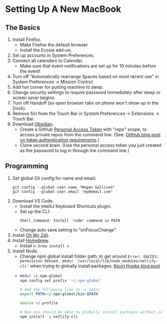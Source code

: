 # Setting Up A New MacBook

## The Basics

1. Install Firefox.
    * Make Firefox the default browser.
    * Install the Ecosia add-on.
1. Set up accounts in System Preferences.
1. Connect all calendars to Calendar.
    * Make sure that event notifications are set up for 10 minutes before the event!
1. Turn off "Automatically rearrange Spaces based on most recent use" in System Preferences -> Mission Control.
1. Add hot corner for putting machine to sleep.
1. Change security settings to require password immediately after sleep or screen saver begins.
1. Turn off Handoff (so open browser tabs on phone won't show up in the Dock).
1. Remove Siri from the Touch Bar in System Preferences -> Extensions -> Touch Bar.
1. Download [Obsidian](https://obsidian.md/).
    * Create a GitHub [Personal Access Token](https://docs.github.com/en/authentication/keeping-your-account-and-data-secure/creating-a-personal-access-token) with "repo" scope, to access private repos from the command line. (See: [GitHub blog post on token authentication requirements](https://github.blog/2020-12-15-token-authentication-requirements-for-git-operations/).)
    * Clone second brain. (Use the personal access token you just created as the password to log in through the command line.)

## Programming

1. Set global Git config for name and email:
    ```shell
    git config --global user.name "Megan Sullivan"
    git config --global user.email "my@email.com"
    ```
3. Download VS Code.
    * Install the IntelliJ Keyboard Shortcuts plugin.
    * Set up the CLI:
        ```
        Shell Command: Install 'code' command in PATH
        ```
    * Change auto save setting to "onFocusChange".
1. Install [Oh My Zsh](https://ohmyz.sh/).
1. Install [Homebrew](https://brew.sh/).
    * Install `n`: `brew install n`
3. Install Node.
    * Change npm global install folder path, to get around `Error: EACCES: permission denied, mkdir '/usr/local/lib/node_modules/netlify-cli'` when trying to globally install packages. [Kevin Hooke blog post](https://www.kevinhooke.com/2018/02/09/fixing-npm-global-install-permissions-on-macos/)
    * ```sh
      mkdir ~/.npm-global
      npm config set prefix '~/.npm-global'
      
      # Add the following line to ~/.zshrc
      export PATH=~/.npm-global/bin:$PATH
      
      source ~/.profile
      
      # Now you should be able to globally install packages without issues
      npm install -g netlify-cli
      ```
